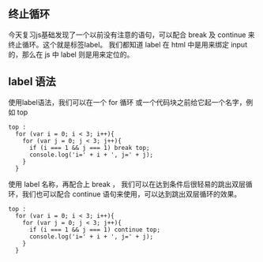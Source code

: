## 终止循环

今天复习js基础发现了一个以前没有注意的语句，可以配合 break 及 continue 来终止循环。这个就是标签label。
我们都知道 label 在 html 中是用来绑定 input 的，那么在 js 中 label 则是用来定位的。

## label 语法
使用label语法，我们可以在一个 for 循环 或一个代码块之前给它起一个名字，例如 top

```
top : 
  for (var i = 0; i < 3; i++){
    for (var j = 0; j < 3; j++){
      if (i === 1 && j === 1) break top;
      console.log('i=' + i + ', j=' + j);
    }
  }
```

使用 label 名称，再配合上 break ， 我们可以在达到条件后很轻易的跳出双层循环，我们也可以配合 continue 语句来使用，可以达到跳出双层循环的效果。

```
top : 
  for (var i = 0; i < 3; i++){
    for (var j = 0; j < 3; j++){
      if (i === 1 && j === 1) continue top;
      console.log('i=' + i + ', j=' + j);
    }
  }
```
